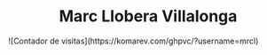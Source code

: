 <h1 align="center"> Marc Llobera Villalonga </h1>
![Contador de visitas](https://komarev.com/ghpvc/?username=mrcl)
